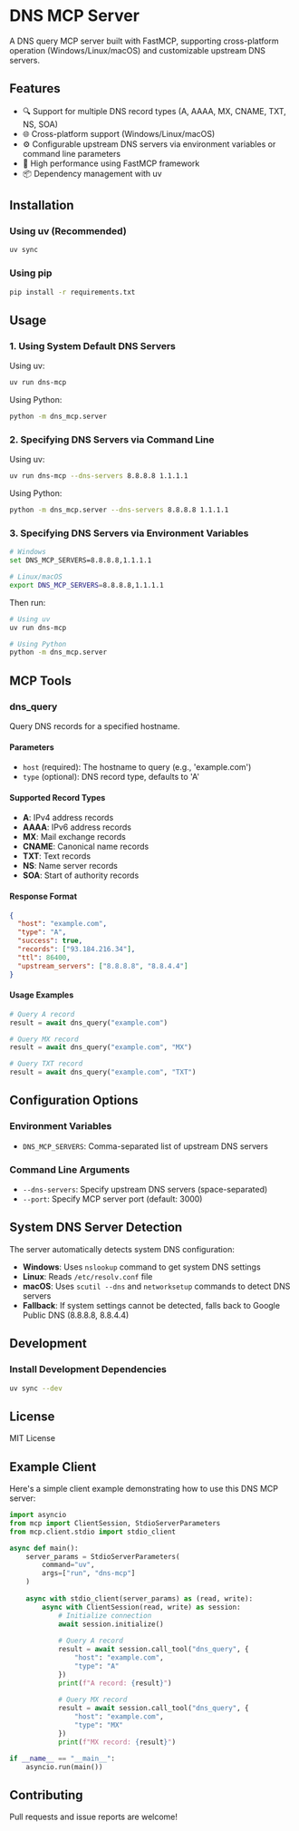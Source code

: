# DNS MCP Server

A DNS query MCP server built with FastMCP, supporting cross-platform operation (Windows/Linux/macOS) and customizable upstream DNS servers.

## Features

- 🔍 Support for multiple DNS record types (A, AAAA, MX, CNAME, TXT, NS, SOA)
- 🌐 Cross-platform support (Windows/Linux/macOS)
- ⚙️ Configurable upstream DNS servers via environment variables or command line parameters
- 🚀 High performance using FastMCP framework
- 📦 Dependency management with uv

## Installation

### Using uv (Recommended)

```bash
uv sync
```

### Using pip

```bash
pip install -r requirements.txt
```

## Usage

### 1. Using System Default DNS Servers

Using uv:
```bash
uv run dns-mcp
```

Using Python:
```bash
python -m dns_mcp.server
```

### 2. Specifying DNS Servers via Command Line

Using uv:
```bash
uv run dns-mcp --dns-servers 8.8.8.8 1.1.1.1
```

Using Python:
```bash
python -m dns_mcp.server --dns-servers 8.8.8.8 1.1.1.1
```

### 3. Specifying DNS Servers via Environment Variables

```bash
# Windows
set DNS_MCP_SERVERS=8.8.8.8,1.1.1.1

# Linux/macOS
export DNS_MCP_SERVERS=8.8.8.8,1.1.1.1
```

Then run:
```bash
# Using uv
uv run dns-mcp

# Using Python
python -m dns_mcp.server
```

## MCP Tools

### dns_query

Query DNS records for a specified hostname.

#### Parameters

- `host` (required): The hostname to query (e.g., 'example.com')
- `type` (optional): DNS record type, defaults to 'A'

#### Supported Record Types

- **A**: IPv4 address records
- **AAAA**: IPv6 address records
- **MX**: Mail exchange records
- **CNAME**: Canonical name records
- **TXT**: Text records
- **NS**: Name server records
- **SOA**: Start of authority records

#### Response Format

```json
{
  "host": "example.com",
  "type": "A",
  "success": true,
  "records": ["93.184.216.34"],
  "ttl": 86400,
  "upstream_servers": ["8.8.8.8", "8.8.4.4"]
}
```

#### Usage Examples

```python
# Query A record
result = await dns_query("example.com")

# Query MX record
result = await dns_query("example.com", "MX")

# Query TXT record
result = await dns_query("example.com", "TXT")
```

## Configuration Options

### Environment Variables

- `DNS_MCP_SERVERS`: Comma-separated list of upstream DNS servers

### Command Line Arguments

- `--dns-servers`: Specify upstream DNS servers (space-separated)
- `--port`: Specify MCP server port (default: 3000)

## System DNS Server Detection

The server automatically detects system DNS configuration:

- **Windows**: Uses `nslookup` command to get system DNS settings
- **Linux**: Reads `/etc/resolv.conf` file
- **macOS**: Uses `scutil --dns` and `networksetup` commands to detect DNS servers
- **Fallback**: If system settings cannot be detected, falls back to Google Public DNS (8.8.8.8, 8.8.4.4)

## Development

### Install Development Dependencies

```bash
uv sync --dev
```


## License

MIT License

## Example Client

Here's a simple client example demonstrating how to use this DNS MCP server:

```python
import asyncio
from mcp import ClientSession, StdioServerParameters
from mcp.client.stdio import stdio_client

async def main():
    server_params = StdioServerParameters(
        command="uv",
        args=["run", "dns-mcp"]
    )
    
    async with stdio_client(server_params) as (read, write):
        async with ClientSession(read, write) as session:
            # Initialize connection
            await session.initialize()
            
            # Query A record
            result = await session.call_tool("dns_query", {
                "host": "example.com",
                "type": "A"
            })
            print(f"A record: {result}")
            
            # Query MX record
            result = await session.call_tool("dns_query", {
                "host": "example.com", 
                "type": "MX"
            })
            print(f"MX record: {result}")

if __name__ == "__main__":
    asyncio.run(main())
```

## Contributing

Pull requests and issue reports are welcome!
